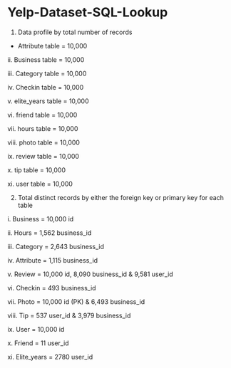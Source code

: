 # Yelp-Dataset-SQL-Lookup

1. Data profile by total number of records  

* Attribute table = 10,000

ii. Business table = 10,000

iii. Category table = 10,000

iv. Checkin table = 10,000

v. elite_years table = 10,000

vi. friend table = 10,000

vii. hours table = 10,000

viii. photo table = 10,000

ix. review table = 10,000

x. tip table = 10,000

xi. user table = 10,000

2. Total distinct records by either the foreign key or primary key for each table

i. Business = 10,000 id

ii. Hours = 1,562 business_id

iii. Category = 2,643 business_id

iv. Attribute = 1,115 business_id

v. Review = 10,000 id, 8,090 business_id & 9,581 user_id

vi. Checkin = 493 business_id

vii. Photo = 10,000 id (PK) & 6,493 business_id

viii. Tip = 537 user_id & 3,979 business_id

ix. User = 10,000 id

x. Friend = 11 user_id

xi. Elite_years = 2780 user_id
